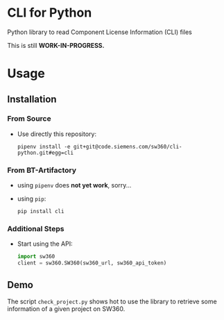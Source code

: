 # CLI for Python

Python library to read Component License Information (CLI) files

This is still **WORK-IN-PROGRESS.**

# Usage

## Installation

### From Source

* Use directly this repository:
  
  ```shell
  pipenv install -e git+git@code.siemens.com/sw360/cli-python.git#egg=cli
  ```

### From BT-Artifactory

* using `pipenv` does **not yet work**, sorry...

* using `pip`:
  ```shell
  pip install cli
  ```

### Additional Steps

* Start using the API:

  ```python
  import sw360
  client = sw360.SW360(sw360_url, sw360_api_token)
  ```

## Demo ##

The script ``check_project.py`` shows hot to use the library to retrieve some information of a given project on SW360.

